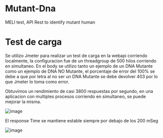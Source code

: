 # Mutant-Dna
MELI test, API Rest to identify mutant human

# Test de carga
Se utilizo Jmeter para realizar un test de carga en la webapi corriendo localmente, la configuracion fue de un threadgroup de 500 hilos corriendo en simultaneo. En el body se utilizo tanto un ejemplo de un DNA Mutante como un ejemplo de DNA NO Mutante, el porcentaje de error del 100% se debe a que por letra al no ser un DNA Mutante se debe devolver 403 por lo que Jmeter lo toma como error. 

Obtuvimos un rendimiento de casi 3800 respuestas por segundo, en una aplicacion con multiples procesos corriendo en simultaneo, se puede mejorar la misma.

![image](https://user-images.githubusercontent.com/54360142/154194836-e99b302e-e71e-4a05-a495-4892c426ea63.png)

El response Time se mantiene estable siempre por debajo de los 200 mSeg

![image](https://user-images.githubusercontent.com/54360142/154195089-07222576-64d9-4ba8-a5bc-1fb4bc97bf72.png)



